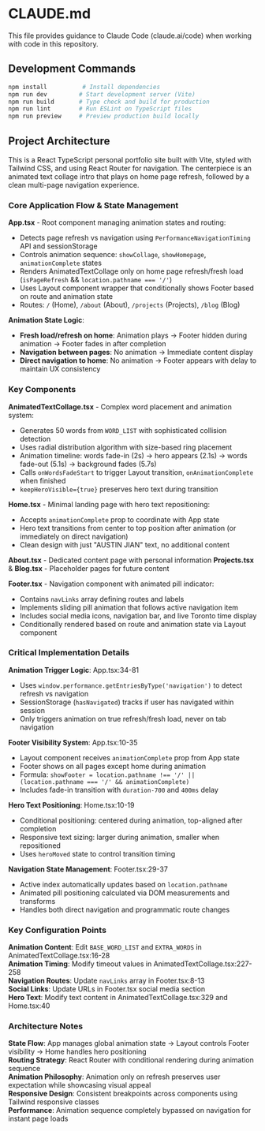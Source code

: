 # CLAUDE.md

This file provides guidance to Claude Code (claude.ai/code) when working with code in this repository.

## Development Commands

```bash
npm install          # Install dependencies
npm run dev         # Start development server (Vite)
npm run build       # Type check and build for production
npm run lint        # Run ESLint on TypeScript files
npm run preview     # Preview production build locally
```

## Project Architecture

This is a React TypeScript personal portfolio site built with Vite, styled with Tailwind CSS, and using React Router for navigation. The centerpiece is an animated text collage intro that plays on home page refresh, followed by a clean multi-page navigation experience.

### Core Application Flow & State Management

**App.tsx** - Root component managing animation states and routing:
- Detects page refresh vs navigation using `PerformanceNavigationTiming` API and sessionStorage
- Controls animation sequence: `showCollage`, `showHomepage`, `animationComplete` states
- Renders AnimatedTextCollage only on home page refresh/fresh load (`isPageRefresh` && `location.pathname === '/'`)
- Uses Layout component wrapper that conditionally shows Footer based on route and animation state
- Routes: `/` (Home), `/about` (About), `/projects` (Projects), `/blog` (Blog)

**Animation State Logic**:
- **Fresh load/refresh on home**: Animation plays → Footer hidden during animation → Footer fades in after completion
- **Navigation between pages**: No animation → Immediate content display
- **Direct navigation to home**: No animation → Footer appears with delay to maintain UX consistency

### Key Components

**AnimatedTextCollage.tsx** - Complex word placement and animation system:
- Generates 50 words from `WORD_LIST` with sophisticated collision detection
- Uses radial distribution algorithm with size-based ring placement
- Animation timeline: words fade-in (2s) → hero appears (2.1s) → words fade-out (5.1s) → background fades (5.7s)
- Calls `onWordsFadeStart` to trigger Layout transition, `onAnimationComplete` when finished
- `keepHeroVisible={true}` preserves hero text during transition

**Home.tsx** - Minimal landing page with hero text repositioning:
- Accepts `animationComplete` prop to coordinate with App state
- Hero text transitions from center to top position after animation (or immediately on direct navigation)
- Clean design with just "AUSTIN JIAN" text, no additional content

**About.tsx** - Dedicated content page with personal information
**Projects.tsx** & **Blog.tsx** - Placeholder pages for future content

**Footer.tsx** - Navigation component with animated pill indicator:
- Contains `navLinks` array defining routes and labels
- Implements sliding pill animation that follows active navigation item
- Includes social media icons, navigation bar, and live Toronto time display
- Conditionally rendered based on route and animation state via Layout component

### Critical Implementation Details

**Animation Trigger Logic**: App.tsx:34-81
- Uses `window.performance.getEntriesByType('navigation')` to detect refresh vs navigation
- SessionStorage (`hasNavigated`) tracks if user has navigated within session
- Only triggers animation on true refresh/fresh load, never on tab navigation

**Footer Visibility System**: App.tsx:10-35
- Layout component receives `animationComplete` prop from App state
- Footer shows on all pages except home during animation
- Formula: `showFooter = location.pathname !== '/' || (location.pathname === '/' && animationComplete)`
- Includes fade-in transition with `duration-700` and `400ms` delay

**Hero Text Positioning**: Home.tsx:10-19
- Conditional positioning: centered during animation, top-aligned after completion
- Responsive text sizing: larger during animation, smaller when repositioned
- Uses `heroMoved` state to control transition timing

**Navigation State Management**: Footer.tsx:29-37
- Active index automatically updates based on `location.pathname`
- Animated pill positioning calculated via DOM measurements and transforms
- Handles both direct navigation and programmatic route changes

### Key Configuration Points

**Animation Content**: Edit `BASE_WORD_LIST` and `EXTRA_WORDS` in AnimatedTextCollage.tsx:16-28  
**Animation Timing**: Modify timeout values in AnimatedTextCollage.tsx:227-258  
**Navigation Routes**: Update `navLinks` array in Footer.tsx:8-13  
**Social Links**: Update URLs in Footer.tsx social media section  
**Hero Text**: Modify text content in AnimatedTextCollage.tsx:329 and Home.tsx:40

### Architecture Notes

**State Flow**: App manages global animation state → Layout controls Footer visibility → Home handles hero positioning  
**Routing Strategy**: React Router with conditional rendering during animation sequence  
**Animation Philosophy**: Animation only on refresh preserves user expectation while showcasing visual appeal  
**Responsive Design**: Consistent breakpoints across components using Tailwind responsive classes  
**Performance**: Animation sequence completely bypassed on navigation for instant page loads